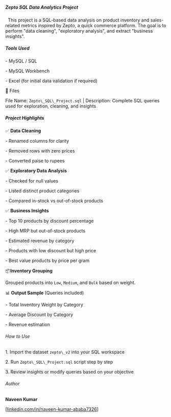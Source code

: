 ##### *Zepto SQL Data Analytics Project*



&nbsp;	This project is a SQL-based data analysis on product inventory and sales-related metrics inspired by Zepto, a quick commerce platform. The goal is to perform "data cleaning", "exploratory analysis", and extract "business insights".



##### *Tools Used*



\- MySQL / SQL

\- MySQL Workbench

\- Excel (for initial data validation if required)



📁 Files



File Name: `Zepto\_SQL\_Project.sql` | Description: Complete SQL queries used for exploration, cleaning, and insights 



##### **Project Highlights**



✅ **Data Cleaning**

\- Renamed columns for clarity

\- Removed rows with zero prices

\- Converted paise to rupees



✅ **Exploratory Data Analysis**

\- Checked for null values

\- Listed distinct product categories

\- Compared in-stock vs out-of-stock products



✅ **Business Insights**

\- Top 10 products by discount percentage

\- High MRP but out-of-stock products

\- Estimated revenue by category

\- Products with low discount but high price

\- Best value products by price per gram



📦**Inventory Grouping**

Grouped products into `Low`, `Medium`, and `Bulk` based on weight.



📊 **Output Sample** (Queries included)

\- Total Inventory Weight by Category

\- Average Discount by Category

\- Revenue estimation





###### How to Use



1\. Import the dataset `zepto\_v2` into your SQL workspace

2\. Run `Zepto\_SQL\_Project.sql` script step by step

3\. Review insights or modify queries based on your objective



###### Author



**Naveen Kumar**  

\[[linkedin.com/in/naveen-kumar-ababa7326](https://www.linkedin.com/in/naveen-kumar-ababa7326)]


